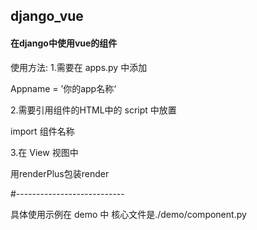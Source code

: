 ## django_vue
#### 在django中使用vue的组件

使用方法:
1.需要在 apps.py 中添加

Appname = ’你的app名称‘

2.需要引用组件的HTML中的 script 中放置

import 组件名称

3.在 View 视图中

用renderPlus包装render

#---------------------------

具体使用示例在 demo 中
核心文件是./demo/component.py
